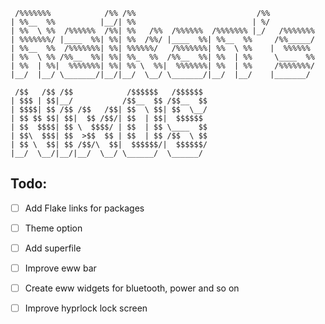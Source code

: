 ```
 /%%%%%%%            /%% /%%                           /%%
| %%__  %%          |__/| %%                          | %/
| %%  \ %%  /%%%%%%  /%%| %%   /%%  /%%%%%%  /%%%%%%% |_/   /%%%%%%%
| %%%%%%%/ |____  %%| %%| %%  /%%/ |____  %%| %%__  %%     /%%_____/
| %%__  %%  /%%%%%%%| %%| %%%%%%/   /%%%%%%%| %%  \ %%    |  %%%%%%
| %%  \ %% /%%__  %%| %%| %%_  %%  /%%__  %%| %%  | %%     \____  %%
| %%  | %%|  %%%%%%%| %%| %% \  %%|  %%%%%%%| %%  | %%     /%%%%%%%/
|__/  |__/ \_______/|__/|__/  \__/ \_______/|__/  |__/    |_______/

 /$$   /$$ /$$            /$$$$$$   /$$$$$$
| $$$ | $$|__/           /$$__  $$ /$$__  $$
| $$$$| $$ /$$ /$$   /$$| $$  \ $$| $$  \__/
| $$ $$ $$| $$|  $$ /$$/| $$  | $$|  $$$$$$
| $$  $$$$| $$ \  $$$$/ | $$  | $$ \____  $$
| $$\  $$$| $$  >$$  $$ | $$  | $$ /$$  \ $$
| $$ \  $$| $$ /$$/\  $$|  $$$$$$/|  $$$$$$/
|__/  \__/|__/|__/  \__/ \______/  \______/
```

## Todo:

- [ ] Add Flake links for packages
- [ ] Theme option
- [ ] Add superfile
- [ ] Improve eww bar
- [ ] Create eww widgets for bluetooth, power and so on
- [ ] Improve hyprlock lock screen

